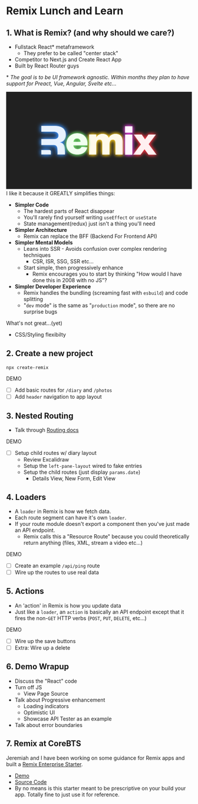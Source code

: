 # Remix Lunch and Learn

## 1. What is Remix? (and why should we care?)

- Fullstack React\* metaframework
  - They prefer to be called "center stack"
- Competitor to Next.js and Create React App
- Built by React Router guys

\* _The goal is to be UI framework agnostic. Within months they plan to have support for Preact, Vue, Angular, Svelte etc..._

![Remix Logo](public/glowing.png)
I like it because it GREATLY simplifies things:

- **Simpler Code**
  - The hardest parts of React disappear
  - You'll rarely find yourself writing `useEffect` or `useState`
  - State management(redux) just isn't a thing you'll need
- **Simpler Architecture**
  - Remix can replace the BFF (Backend For Frontend API)
- **Simpler Mental Models**
  - Leans into SSR - Avoids confusion over complex rendering techniques
    - CSR, ISR, SSG, SSR etc...
  - Start simple, then progressively enhance
    - Remix encourages you to start by thinking "How would I have done this in 2008 with no JS"?
- **Simpler Developer Experience**
  - Remix handles the bundling (screaming fast with `esbuild`) and code splitting
  - "`dev` mode" is the same as "`production` mode", so there are no surprise bugs

What's not great...(yet)

- CSS/Styling flexibilty

## 2. Create a new project

```
npx create-remix
```

DEMO

- [ ] Add basic routes for `/diary` and `/photos`
- [ ] Add `header` navigation to app layout

## 3. Nested Routing

- Talk through [Routing docs](http://localhost:3000/docs/routing)

DEMO

- [ ] Setup child routes w/ diary layout
  - Review Excalidraw
  - Setup the `left-pane-layout` wired to fake entries
  - Setup the child routes (just display `params.date`)
    - Details View, New Form, Edit View

## 4. Loaders

- A `loader` in Remix is how we fetch data.
- Each route segment can have it's own `loader`.
- If your route module doesn't export a component then you've just made an API endpoint.
  - Remix calls this a "Resource Route" because you could theoretically return anything (files, XML, stream a video etc...)

DEMO

- [ ] Create an example `/api/ping` route
- [ ] Wire up the routes to use real data

## 5. Actions

- An 'action' in Remix is how you update data
- Just like a `loader`, an `action` is basically an API endpoint except that it fires the non-`GET` HTTP verbs (`POST`, `PUT`, `DELETE`, etc...)

DEMO

- [ ] Wire up the save buttons
- [ ] Extra: Wire up a delete

## 6. Demo Wrapup

- Discuss the "React" code
- Turn off JS
  - View Page Source
- Talk about Progressive enhancement
  - Loading indicators
  - Optimistic UI
  - Showcase API Tester as an example
- Talk about error boundaries

## 7. Remix at CoreBTS

Jeremiah and I have been working on some guidance for Remix apps and built a [Remix Enterprise Starter](https://github.com/DroopyTersen/remix-enterprise-starter).

- [Demo](https://remix-enterprise-bootstrap.droopy.dev/)
- [Source Code](https://github.com/DroopyTersen/remix-enterprise-starter)
- By no means is this starter meant to be prescriptive on your build your app. Totally fine to just use it for reference.
